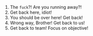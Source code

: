 1. The `fuck`?! Are you running away?!
2. Get back here, idiot!
3. You should be over here! Get back!
4. Wrong way, Brother! Get back to us!
5. Get back to team! Focus on objective!